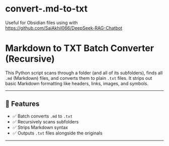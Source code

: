 # convert-.md-to-txt
Useful for Obsidian files using with https://github.com/SaiAkhil066/DeepSeek-RAG-Chatbot

# Markdown to TXT Batch Converter (Recursive)

This Python script scans through a folder (and all of its subfolders), finds all `.md` (Markdown) files, and converts them to plain `.txt` files. It strips out basic Markdown formatting like headers, links, images, and symbols.

---

## 🧰 Features

- ✅ Batch converts `.md` to `.txt`
- ✅ Recursively scans subfolders
- ✅ Strips Markdown syntax
- ✅ Outputs `.txt` files alongside the originals

---
